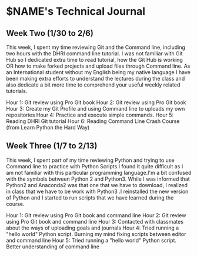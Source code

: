 # $NAME's Technical Journal

## Week Two (1/30 to 2/6)

This week, I spent  my time reviewing Git and the Command line, including two hours with the DHRI command line tutorial.
I was not familiar with Git Hub so I dedicated extra time to read tutorial, how the Git Hub is working OR how to make forked projects and upload files through Command line. As an International student without my English being my native language I have been making extra efforts to understand the lectures during the class and also dedicate a bit more time to comprehend your useful weekly related tutorials.


Hour 1: Git review using Pro Git book
Hour 2: Git review using Pro Git book
Hour 3: Create my Git Profile and using Command line to uploads my own repositories
Hour 4: Practice and execute simple commands.
Hour 5: Reading DHRI Git tutorial
Hour 6: Reading Command Line Crash Course (from Learn Python the Hard Way)


## Week Three (1/7 to 2/13)

This week, I spent part of my time reviewing Python and trying to use Command line to practice with Python Scripts.I found  it quite difficult as I am not familiar with this particular programming language.I'm a bit confused with the symbols between Python 2 and Python3. While I was informed that Python2 and Anaconda2 was that one that we have to download, I realized in class that we have to be work with Python3 .I reinstalled the new version of Python and I started to run scripts that we have learned during the course.

Hour 1: Git review using Pro Git book and command line
Hour 2: Git review using Pro Git book and command line
Hour 3: Contacted with classmates about the ways of uploading goals and journals
Hour 4: Tried running a "hello world" Python script. Burning my mind fixing scripts between editor and command line
Hour 5: Tried running a "hello world" Python script. Better understanding of command line 
